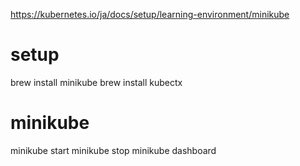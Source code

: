 https://kubernetes.io/ja/docs/setup/learning-environment/minikube

# setup
brew install minikube
brew install kubectx

# minikube
minikube start
minikube stop
minikube dashboard
